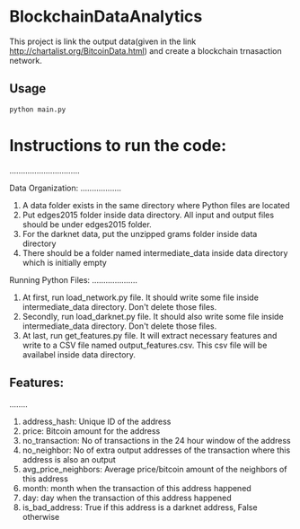# BlockchainDataAnalytics

This project is link the output data(given in the link http://chartalist.org/BitcoinData.html) 
and create a blockchain trnasaction network.


## Usage

```python
python main.py
```

# Instructions to run the code:
...............................

Data Organization:
..................
1. A data folder exists in the same directory where Python files are located
2. Put edges2015 folder inside data directory. All input and output files should be under edges2015 folder.
3. For the darknet data, put the unzipped grams folder inside data directory
4. There should be a folder named intermediate_data inside data directory which is initially empty

Running Python Files:
....................
1. At first, run load_network.py file. It should write some file inside intermediate_data directory. Don't delete those files.
2. Secondly, run load_darknet.py file. It should also write some file inside intermediate_data directory. Don't delete those files.
3. At last, run get_features.py file. It will extract necessary features and write to a CSV file named output_features.csv. This csv file will be availabel inside data directory.

## Features:
........
1. address_hash: Unique ID of the address
2. price: Bitcoin amount for the address
3. no_transaction: No of transactions in the 24 hour window of the address
4. no_neighbor: No of extra output addresses of the transaction where this address is also an output
5. avg_price_neighbors: Average price/bitcoin amount of the neighbors of this address
6. month: month when the transaction of this address happened
7. day: day when the transaction of this address happened
8. is_bad_address: True if this address is a darknet address, False otherwise



